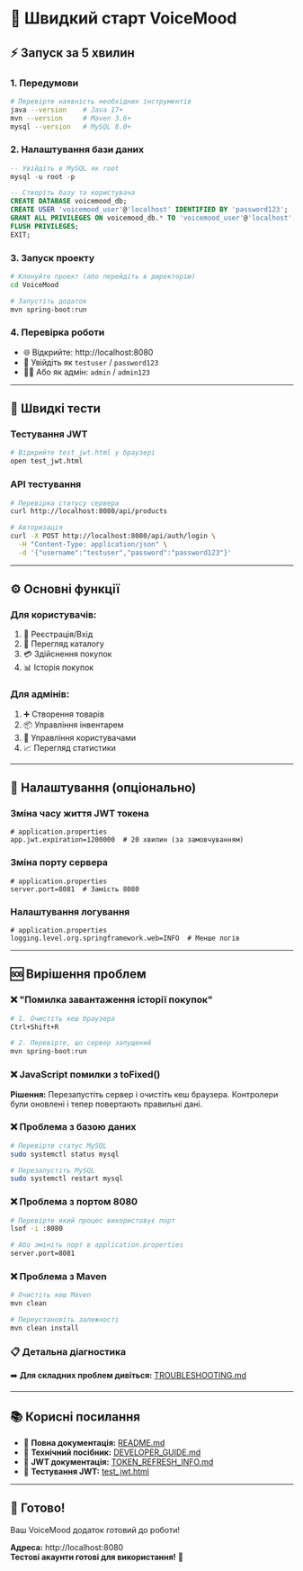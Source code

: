 # 🚀 Швидкий старт VoiceMood

## ⚡ Запуск за 5 хвилин

### 1. Передумови
```bash
# Перевірте наявність необхідних інструментів
java --version    # Java 17+
mvn --version     # Maven 3.6+
mysql --version   # MySQL 8.0+
```

### 2. Налаштування бази даних
```sql
-- Увійдіть в MySQL як root
mysql -u root -p

-- Створіть базу та користувача
CREATE DATABASE voicemood_db;
CREATE USER 'voicemood_user'@'localhost' IDENTIFIED BY 'password123';
GRANT ALL PRIVILEGES ON voicemood_db.* TO 'voicemood_user'@'localhost';
FLUSH PRIVILEGES;
EXIT;
```

### 3. Запуск проекту
```bash
# Клонуйте проект (або перейдіть в директорію)
cd VoiceMood

# Запустіть додаток
mvn spring-boot:run
```

### 4. Перевірка роботи
- 🌐 Відкрийте: http://localhost:8080
- 👤 Увійдіть як `testuser` / `password123`
- 👨‍💼 Або як адмін: `admin` / `admin123`

---

## 🎯 Швидкі тести

### Тестування JWT
```bash
# Відкрийте test_jwt.html у браузері
open test_jwt.html
```

### API тестування
```bash
# Перевірка статусу сервера
curl http://localhost:8080/api/products

# Авторизація
curl -X POST http://localhost:8080/api/auth/login \
  -H "Content-Type: application/json" \
  -d '{"username":"testuser","password":"password123"}'
```

---

## ⚙️ Основні функції

### Для користувачів:
1. 📝 Реєстрація/Вхід
2. 🛒 Перегляд каталогу
3. 💳 Здійснення покупок
4. 📊 Історія покупок

### Для адмінів:
1. ➕ Створення товарів
2. 📦 Управління інвентарем
3. 👥 Управління користувачами
4. 📈 Перегляд статистики

---

## 🔧 Налаштування (опціонально)

### Зміна часу життя JWT токена
```properties
# application.properties
app.jwt.expiration=1200000  # 20 хвилин (за замовчуванням)
```

### Зміна порту сервера
```properties
# application.properties
server.port=8081  # Замість 8080
```

### Налаштування логування
```properties
# application.properties
logging.level.org.springframework.web=INFO  # Менше логів
```

---

## 🆘 Вирішення проблем

### ❌ "Помилка завантаження історії покупок"
```bash
# 1. Очистіть кеш браузера
Ctrl+Shift+R

# 2. Перевірте, що сервер запущений
mvn spring-boot:run
```

### ❌ JavaScript помилки з toFixed()
**Рішення:** Перезапустіть сервер і очистіть кеш браузера.
Контролери були оновлені і тепер повертають правильні дані.

### ❌ Проблема з базою даних
```bash
# Перевірте статус MySQL
sudo systemctl status mysql

# Перезапустіть MySQL
sudo systemctl restart mysql
```

### ❌ Проблема з портом 8080
```bash
# Перевірте який процес використовує порт
lsof -i :8080

# Або змініть порт в application.properties
server.port=8081
```

### ❌ Проблема з Maven
```bash
# Очистіть кеш Maven
mvn clean

# Переустановіть залежності
mvn clean install
```

### 📋 Детальна діагностика
➡️ **Для складних проблем дивіться:** [TROUBLESHOOTING.md](TROUBLESHOOTING.md)

---

## 📚 Корисні посилання

- 📖 **Повна документація:** [README.md](README.md)
- 🔧 **Технічний посібник:** [DEVELOPER_GUIDE.md](DEVELOPER_GUIDE.md) 
- 🔄 **JWT документація:** [TOKEN_REFRESH_INFO.md](TOKEN_REFRESH_INFO.md)
- 🧪 **Тестування JWT:** [test_jwt.html](test_jwt.html)

---

## 🎉 Готово!

Ваш VoiceMood додаток готовий до роботи! 

**Адреса:** http://localhost:8080  
**Тестові акаунти готові для використання!** 🚀 